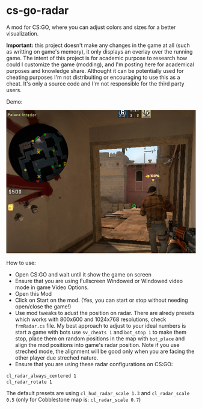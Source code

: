 # cs-go-radar
A mod for CS:GO, where you can adjust colors and sizes for a better visualization.

**Important:** this project doesn't make any changes in the game at all (such as writting on game's memory), it only displays an overlay over the running game. The intent of this project is for academic purpose to research how could I customize the game (modding), and I'm posting here for academical purposes and knowledge share. Althought it can be potentially used for cheating purposes I'm not distribuiting or encouraging to use this as a cheat. It's only a source code and I'm not responsible for the third party users.

Demo:

![Example image of CS:GO radar](https://github.com/leonardiwagner/cs-go-radar/blob/master/demo.jpg?raw=true)

How to use:

- Open CS:GO and wait until it show the game on screen
- Ensure that you are using Fullscreen Windowed or Windowed video mode in game Video Options.
- Open this Mod
- Click on Start on the mod. (Yes, you can start or stop without needing open/close the game!)
- Use mod tweaks to adust the position on radar. There are alredy presets which works with 800x600 and 1024x768 resolutions, check `frmRadar.cs` file. My best approach to adjust to your ideal numbers is start a game with bots use `sv_cheats 1` and `bot_stop 1` to make them stop, place them on random positions in the map with `bot_place` and align the mod positions into game's radar position. Note if you use streched mode, the alignment will be good only when you are facing the other player due streched nature.
- Ensure that you are using these radar configurations on CS:GO:
```
cl_radar_always_centered 1
cl_radar_rotate 1
```

The default presets are using `cl_hud_radar_scale 1.3` and `cl_radar_scale 0.5` (only for Cobblestone map is: `cl_radar_scale 0.7`)
